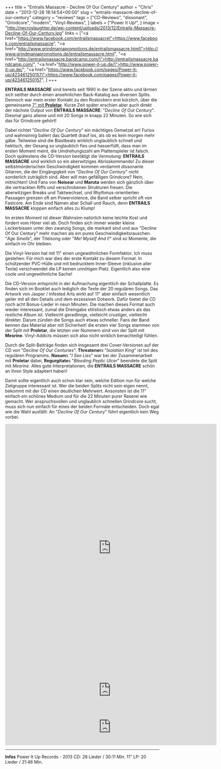 +++
title = "Entrails Massacre - Decline Of Our Century"
author = "Chris"
date = "2013-12-28 18:14:54+00:00"
slug = "entrails-massacre-decline-of-our-century"
category = "reviews"
tags = ["CD-Reviews", "dissonant", "Grindcore", "modern", "Vinyl-Reviews", ]
labels = ["Power It Up!", ]
image = "http://necroslaughter.de/wp-content/uploads/2013/12/Entrails-Massacre-Decline-Of-Our-Century.jpg"
links = ["<a href=\"https://www.facebook.com/entrailsmassacre\">https://www.facebook.com/entrailsmassacre</a>", "<a href=\"http://www.grindmaniapromotions.de/entrailsmassacre.html\">http://www.grindmaniapromotions.de/entrailsmassacre.html</a>", "<a href=\"http://entrailsmassacre.bandcamp.com/\">http://entrailsmassacre.bandcamp.com/</a>", "<a href=\"http://www.power-it-up.de/\">http://www.power-it-up.de/</a>", "<a href=\"https://www.facebook.com/pages/Power-it-up/423461250157\">https://www.facebook.com/pages/Power-it-up/423461250157</a>", ]
+++

**ENTRAILS MASSACRE** sind bereits seit 1990 in der Szene aktiv und lärmen sich seither durch einen ansehnlichen Back-Katalog aus diversen Splits. Dennoch war mein erster Kontakt zu den Rostockern erst kürzlich, über die gemeinsame <a href="http://necroslaughter.de/2013/11/entrails-massacre-proletar-%e2%80%8e-global-murder-messiah-untitled-split-7/" title="Entrails Massacre / Proletar ‎– Global Murder Messiah / Untitled (Split 7″)">7" mit **Proletar**</a>. Kurze Zeit später erschien aber auch direkt der nächste Output von **ENTRAILS MASSACRE**: "_Decline Of Out Century_". Diesmal ganz alleine und mit 20 Songs in knapp 22 Minuten. So wie sich das für Grindcore gehört!

Dabei richtet "_Decline Of Our Century_" ein mächtiges Gemetzel an! Furios und wahnsinnig ballert das Quartett drauf los, als ob es kein morgen mehr gäbe. Teilweise sind die Blastbeats wirklich unglaublich schnell und hektisch, der Gesang so unglaublich fies und hasserfüllt, dass man im ersten Moment meint, die Umdrehungszahl am Plattenspieler ist falsch. Doch spätestens die CD-Version bestätigt die Vermutung: **ENTRAILS MASSACRE** sind wirklich so ein aberwitziges Abrisskommando!
Zu dieser selbstmörderischen Geschwindigkeit kommen verdammt dissonante Gitarren, die der Eingängigkeit von "_Decline Of Our Century_" nicht sonderlich zuträglich sind. Aber will man gefälligen Grindcore? Nein, mitnichten! Und Fans von **Noisear** und **Maruta** werden sich gänzlich über die vertrackten Riffs und verschrobenen Strukturen freuen. Die aberwitzigen Breaks und Taktwechsel, und Rhythmus-orientierten Passagen grenzen oft am Powerviolence, die Band selber spricht oft von Fastcore. Am Ende sind Namen aber Schall und Rauch, denn **ENTRAILS MASSACRE** kloppen einfach alles zu Klump!

Im ersten Moment ist dieser Wahnsinn natürlich keine leichte Kost und fordert vom Hörer viel ab. Doch finden sich immer wieder kleine Leckerbissen unter den zwanzig Songs, die markant sind und aus "Decline Of Our Century" mehr machen als ein pures Geschwindigkeitsrauschen. "_Age Smells_", der Titelsong oder "_Me! Myself And I!_" sind so Momente, die einfach im Ohr bleiben.

Die Vinyl-Version hat mit 11" einen ungewöhnlichen Formfaktor. Ich muss gestehen: Für mich war dies der erste Kontakt zu diesem Format. In schützender PVC-Hülle und mit bedrucktem Inner-Sleeve (inklusive aller Texte) verschwendet die LP keinen unnötigen Platz. Eigentlich also eine coole und ungewöhnliche Sache!

Die CD-Version entspricht in der Aufmachung eigentlich der Schallplatte. Es finden sich im Booklet auch lediglich die Texte der 20 regulären Songs. Das Artwork von Jasper / Infested Arts wirkt auf 11" aber einfach wesentlich geiler mit all den Details und dem exzessiven Dotwork.
Dafür bietet die CD noch acht Bonus-Lieder in neun Minuten. Die machen dieses Format auch wieder interessant, zumal die Dreingabe stilistisch etwas anders als das restliche Album ist. Vielleicht geradlinige, vielleicht crustiger, vielleicht direkter. Darum zünden die Songs auch etwas schneller. Fans der Band kennen das Material aber mit Sicherheit! die ersten vier Songs stammen von der Split mit **Proletar**, die letzten vier Nummern sind von der Split mit **Mesrine**. Vinyl-Addicts müssen sich also nicht wirklich benachteiligt fühlen.

Durch die Split-Beiträge finden sich insgesamt drei Cover-Versionen auf der CD von "_Decline Of Our Centuries_". **Threatener**s "_Isolation King_" ist teil des regulären Programms. **Nasum**s "_I See Lies_" war bei der Zusammenarbeit mit **Proletar** dabei, **Regurgitate**s "_Bleeding Peptic Ulcer_" beendete die Split mit _Mesrine_. Alles gute Interpretationen, die **ENTRAILS MASSACRE** schön an ihren Style adaptiert haben!

Damit sollte eigentlich auch schon klar sein, welche Edition nun für welche Zielgruppe interessant ist. Wer die beiden Splits nicht sein eigen nennt, bekommt mit der CD einen deutlichen Mehrwert. Ansonsten ist die 11" einfach ein schönes Medium und für die 22 Minuten purer Raserei wie gemacht. Wer anspruchsvollen und unglaublich schnellen Grindcore sucht, muss sich nun einfach für eines der beiden Formate entscheiden. Doch egal wie die Wahl ausfällt: An "_Decline Of Our Century_" führt eigentlich kein Weg vorbei.

<iframe seamless="" src="http://bandcamp.com/EmbeddedPlayer/album=725029493/size=large/bgcol=333333/linkcol=ffffff/notracklist=true/transparent=true/" style="border: 0; width: 690px; height: 810px;"><a href="http://entrailsmassacre.bandcamp.com/album/decline-of-our-century">Decline of our century by Entrails Massacre</a></iframe>
<iframe seamless="" src="http://bandcamp.com/EmbeddedPlayer/album=3002779050/size=medium/bgcol=333333/linkcol=ffffff/transparent=true/" style="border: 0; width: 690px; height: 120px;"><a href="http://entrailsmassacre.bandcamp.com/album/global-murder-messiah">Global murder Messiah by Entrails Massacre</a></iframe>
<iframe seamless="" src="http://bandcamp.com/EmbeddedPlayer/album=67551532/size=medium/bgcol=333333/linkcol=ffffff/transparent=true/" style="border: 0; width: 690px; height: 120px;"><a href="http://entrailsmassacre.bandcamp.com/album/split-7-w-mesrine">Split 7" w/ Mesrine by Entrails Massacre</a></iframe>




---
**Infos**
Power It Up Records - 2013
CD: 28 Lieder / 30:11 Min.
11" LP: 20 Lieder / 21:46 Min.
